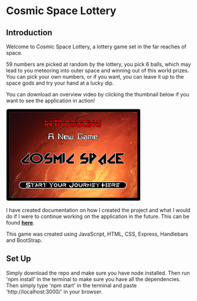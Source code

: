 # Cosmic Space Lottery 

## Introduction
 
Welcome to Cosmic Space Lottery, a lottery game set in the far reaches of space.

59 numbers are picked at random by the lottery, you pick 6 balls, which may lead to you meteoring into outer space and winning out of this world prizes. You can pick your own numbers, or if you want, you can leave it up to the space gods and try your hand at a lucky dip.

You can download an overview video by clicking the thumbnail below if you want to see the application in action!

[![CosmicSpaceLottery](/cosmicSpaceLotteryImage.png)](https://github.com/StefEmp/CosmicSpaceLottery/blob/main/Cosmic%20Space%20Overview%20Video.mkv "CosmicSpaceLottery")

I have created documentation on how I created the project and what I would do if I were to continue working on the application in the future. This can be found **[here](https://github.com/StefEmp/CosmicSpaceLottery/blob/main/Cosmic%20Space%20Lottery%20-%20Documentation.pdf)**.

This game was created using JavaScript, HTML, CSS, Express, Handlebars and BootStrap.

## Set Up

Simply download the repo and make sure you have node installed. 
Then run 'npm install' in the terminal to make sure you have all the dependencies. 
Then simply type 'npm start' in the terminal and paste 'http://localhost:3000/' in your browser.
